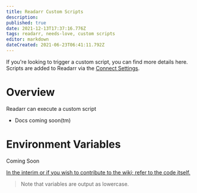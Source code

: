 ```yaml
---
title: Readarr Custom Scripts
description: 
published: true
date: 2021-12-13T17:37:16.776Z
tags: readarr, needs-love, custom scripts
editor: markdown
dateCreated: 2021-06-23T06:41:11.792Z
---
```


If you're looking to trigger a custom script, you can find more details here. Scripts are added to Readarr via the [Connect Settings](/readarr/settings#connections).

# Overview

Readarr can execute a custom script

- Docs coming soon(tm)

# Environment Variables

Coming Soon

[In the interim or if you wish to contribute to the wiki; refer to the code itself.](https://github.com/Readarr/Readarr/blob/develop/src/NzbDrone.Core/Notifications/CustomScript/CustomScript.cs)

> Note that variables are output as lowercase.